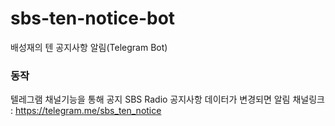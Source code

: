 # sbs-ten-notice-bot

배성재의 텐 공지사항 알림(Telegram Bot)

### 동작

텔레그램 채널기능을 통해 공지
SBS Radio 공지사항 데이터가 변경되면 알림
채널링크 : <https://telegram.me/sbs_ten_notice>
